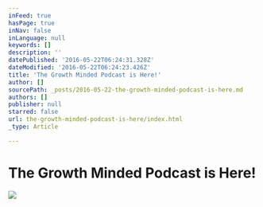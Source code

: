 ```yaml
---
inFeed: true
hasPage: true
inNav: false
inLanguage: null
keywords: []
description: ''
datePublished: '2016-05-22T06:24:31.328Z'
dateModified: '2016-05-22T06:24:23.426Z'
title: 'The Growth Minded Podcast is Here!'
author: []
sourcePath: _posts/2016-05-22-the-growth-minded-podcast-is-here.md
authors: []
publisher: null
starred: false
url: the-growth-minded-podcast-is-here/index.html
_type: Article

---
```

# The Growth Minded Podcast is Here!
![](https://the-grid-user-content.s3-us-west-2.amazonaws.com/52815eab-ed01-4021-ba03-f1dc05ee5bb8.jpg)